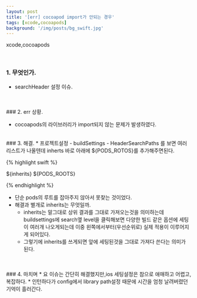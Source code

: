 ```yaml
---
layout: post
title: '[err] cocoapod import가 안되는 경우'
tags: [xcode,cocoapods]
background: '/img/posts/bg_swift.jpg'
---
```

xcode,cocoapods

<br>

### 1. 무엇인가.

* searchHeader 설정 이슈.

<br>
<br>
### 2. err 상황.

* cocoapods의 라이브러리가 import되지 않는 문제가 발생하였다.

<br>
### 3. 해결.
* 프로젝트설정 - buildSettings - HeaderSearchPaths 를 보면 여러 리스트가 나올텐데 inherts 바로 아래에 ${PODS_ROTOS}를 추가해주면된다.


{% highlight swift %}

${inherits}
${PODS_ROOTS}

{% endhighlight %}

* 단순 pods의 루트를 잡아주지 않아서 못찾는 것이었다.
* 해결과 별개로 inherits는 무엇일까.
	* inherits는 말그대로 상위 결과를 그대로 가져오는것을 의미하는데 buildsettings에 search옆 level을 클릭해보면 다양한 빌드 같은 옵션에 세팅이 여러개 나오게되는데 이중 왼쪽에서부터(우선순위로) 실제 적용이 이루어지게 되어있다. 
	* 그렇기에 inherits를 쓰게되면 앞에 세팅된것을 그대로 가져다 쓴다는 의미가 된다.


<br>
<br>
### 4. 마치며
* 요 이슈는 간단히 해결했지만,ios 세팅설정은 참으로 애매하고 어렵고, 복잡하다.
* 인턴하다가 config에서 library path설정 때문에 시간을 엄청 날려버렸던 기억이 흘러간다.
